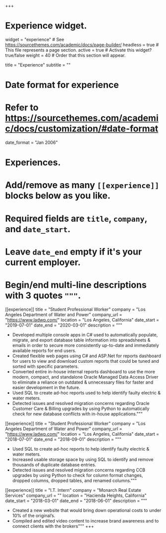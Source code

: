 +++
# Experience widget.
widget = "experience"  # See https://sourcethemes.com/academic/docs/page-builder/
headless = true  # This file represents a page section.
active = true  # Activate this widget? true/false
weight = 40  # Order that this section will appear.

title = "Experience"
subtitle = ""

# Date format for experience
#   Refer to https://sourcethemes.com/academic/docs/customization/#date-format
date_format = "Jan 2006"

# Experiences.
#   Add/remove as many `[[experience]]` blocks below as you like.
#   Required fields are `title`, `company`, and `date_start`.
#   Leave `date_end` empty if it's your current employer.
#   Begin/end multi-line descriptions with 3 quotes `"""`.
[[experience]]
  title = "Student Professional Worker"
  company = "Los Angeles Department of Water and Power"
  company_url = "https://www.ladwp.com/"
  location = "Los Angeles, California"
  date_start = "2019-07-01"
  date_end = "2020-03-01"
  description = """

  * Developed multiple console apps in C# used to automatically populate, migrate, and export database table information into spreadsheets & emails in order to secure more consistently up-to-date and immediately available reports for end users.
  * Created flexible web pages using C# and ASP.Net for reports dashboard for users to view and download custom reports that could be tuned and sorted with specific parameters.
  * Converted entire in-house internal reports dashboard to use the more modern, compact, and standalone Oracle Managed Data Access Driver to eliminate a reliance on outdated & unnecessary files for faster and easier development in the future.
  * Used SQL to create ad-hoc reports used to help identify faulty electric & water meters.
  * Detected issues and resolved migration concerns regarding Oracle Customer Care &
      Billing upgrades by using Python to automatically check for new database conflicts with
      in-house applications."""

[[experience]]
  title = "Student Professional Worker"
  company = "Los Angeles Department of Water and Power"
  company_url = "https://www.ladwp.com/"
  location = "Los Angeles, California"
  date_start = "2018-07-01"
  date_end = "2018-09-01"
  description = """

- Used SQL to create ad-hoc reports to help identify faulty electric & water meters.
- Increased usable storage space by using SQL to identify and remove thousands of duplicate database entries.
- Detected issues and resolved migration concerns regarding CCB upgrades by using Python to check for column format changes, dropped columns, dropped tables, and renamed columns."""

[[experience]]
  title = "I.T. Intern"
  company = "Monarch Real Estate Services"
  company_url = ""
  location = "Hacienda Heights, California"
  date_start = "2018-03-01"
  date_end = "2018-06-01"
  description = """

- Created a new website that would bring down operational costs to under 10% of the original’s.
- Compiled and edited video content to increase brand awareness and to connect clients with the brokers"""
+++
